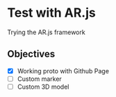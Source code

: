 # Test with AR.js
 Trying the AR.js framework
## Objectives
- [x] Working proto with Github Page
- [ ] Custom marker
- [ ] Custom 3D model
